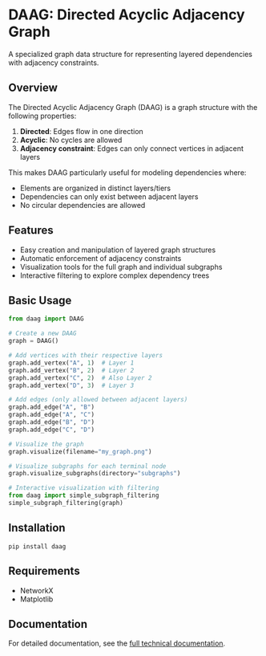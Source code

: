 # DAAG: Directed Acyclic Adjacency Graph

A specialized graph data structure for representing layered dependencies with adjacency constraints.

## Overview

The Directed Acyclic Adjacency Graph (DAAG) is a graph structure with the following properties:

1. **Directed**: Edges flow in one direction
2. **Acyclic**: No cycles are allowed
3. **Adjacency constraint**: Edges can only connect vertices in adjacent layers

This makes DAAG particularly useful for modeling dependencies where:

- Elements are organized in distinct layers/tiers
- Dependencies can only exist between adjacent layers
- No circular dependencies are allowed

## Features

- Easy creation and manipulation of layered graph structures
- Automatic enforcement of adjacency constraints
- Visualization tools for the full graph and individual subgraphs
- Interactive filtering to explore complex dependency trees

## Basic Usage

```python
from daag import DAAG

# Create a new DAAG
graph = DAAG()

# Add vertices with their respective layers
graph.add_vertex("A", 1)  # Layer 1
graph.add_vertex("B", 2)  # Layer 2
graph.add_vertex("C", 2)  # Also Layer 2
graph.add_vertex("D", 3)  # Layer 3

# Add edges (only allowed between adjacent layers)
graph.add_edge("A", "B")
graph.add_edge("A", "C")
graph.add_edge("B", "D")
graph.add_edge("C", "D")

# Visualize the graph
graph.visualize(filename="my_graph.png")

# Visualize subgraphs for each terminal node
graph.visualize_subgraphs(directory="subgraphs")

# Interactive visualization with filtering
from daag import simple_subgraph_filtering
simple_subgraph_filtering(graph)
```

## Installation

```
pip install daag
```

## Requirements

- NetworkX
- Matplotlib

## Documentation

For detailed documentation, see the [full technical documentation](./daag_technical_doc.pdf).
